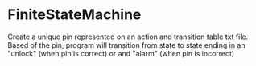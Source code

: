 # FiniteStateMachine
Create a unique pin represented on an action and transition table txt file. Based of the pin, program will transition from state to state ending in an "unlock" (when pin is correct) or and "alarm" (when pin is incorrect)
